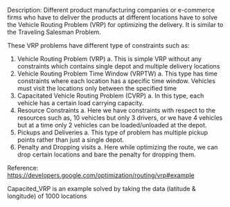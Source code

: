 Description:
	Different product manufacturing companies or e-commerce firms who have to deliver the products at different locations have to solve the Vehicle Routing Problem (VRP) for optimizing the delivery. It is similar to the Traveling Salesman Problem.

These VRP problems have different type of constraints such as:
1.	Vehicle Routing Problem (VRP)
a.	This is simple VRP without any constraints which contains single depot and multiple delivery locations
2.	Vehicle Routing Problem Time Window (VRPTW)
a.	This type has time constraints where each location has a specific time window. Vehicles must visit the locations only between the specified time
3.	Capacitated Vehicle Routing Problem (CVRP)
a.	In this type, each vehicle has a certain load carrying capacity.
4.	Resource Constraints
a.	Here we have constraints with respect to the resources such as, 10 vehicles but only 3 drivers, or we have 4 vehicles but at a time only 2 vehicles can be loaded/unloaded at the depot.
5.	Pickups and Deliveries
a.	This type of problem has multiple pickup points rather than just a single depot.
6.	Penalty and Dropping visits
a.	Here while optimizing the route, we can drop certain locations and bare the penalty for dropping them.

Reference: https://developers.google.com/optimization/routing/vrp#example

Capacited_VRP is an example solved by taking the data (latitude & longitude) of 1000 locations
